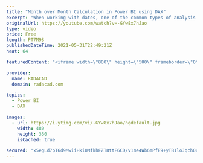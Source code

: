 ```yaml
---
title: "Month over Month Calculation in Power BI using DAX"
excerpt: "When working with dates, one of the common types of analysis is period vs period, such as Year over year, and Month over month. In this article and video, I'll explain how you can use DAX to write calculations for month-over-month simply in any Power BI report. download the Power BI file and find the"
originalUrl: https://youtube.com/watch?v=-GYw8x7hJao
type: video
price: Free
length: PT7M9S
publishedDateTime: 2021-05-31T22:49:21Z
heat: 64

featuredContent: "<iframe width=\"800\" height=\"500\" frameborder=\"0\" src=\"https://www.youtube.com/embed/-GYw8x7hJao\" allow=\"accelerometer; autoplay; encrypted-media; gyroscope; picture-in-picture\" allowfullscreen></iframe>"

provider:
  name: RADACAD
  domain: radacad.com

topics:
  - Power BI
  - DAX

images:
  - url: https://i.ytimg.com/vi/-GYw8x7hJao/hqdefault.jpg
    width: 480
    height: 360
    isCached: true

secured: "x5egLd7pT6d9MwiiHkiUMfkhFZT8ttF6CD/v1me4Wb6mPfE9+yTB1loJqch0uP0KjPFEj1r8ezcsksSIF8epy4+aNT4FzKl+czcVcCqL+uFRaE8AwrMIX0RBFs1ZNG31XuR5rer1avycHIfyWc3pPoxNXVK27CAGMJy9EEQ/1Qhm7+gkeiiq/Zwj8C0F8814fhWiL511lX80qkonskhZI7ej8BZKMBtwPh2KXx8atzZ1O7QBbjbDraw/LaDaP3gJCCGcaASDwmFCNHncPBqiccFXwEYYAfiPj7VV7T5OU9daPWHTXxU0IfHxlYMZZlRN5EmtrdQfEuhpWnMD7674uJBcAUg4IyDZOE29Cu9oK8ZE64DrL6oUtwzCP2RCr5rfn/OHaIN7HYSo8Svq0h2fldupvP53jbFPnqwPrmHnzcs=;WsbjFLbQlKkqDwl9KZeEBA=="
---
```


